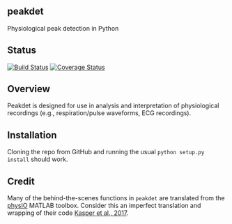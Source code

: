 peakdet
-------
Physiological peak detection in Python

## Status
[![Build Status](https://travis-ci.org/rmarkello/peakdet.svg?branch=master)](https://travis-ci.org/rmarkello/peakdet)
[![Coverage Status](https://coveralls.io/repos/github/rmarkello/peakdet/badge.svg?branch=master)](https://coveralls.io/github/rmarkello/peakdet?branch=master)

## Overview

Peakdet is designed for use in analysis and interpretation of physiological recordings (e.g., respiration/pulse waveforms, ECG recordings).

## Installation

Cloning the repo from GitHub and running the usual `python setup.py install` should work.

## Credit

Many of the behind-the-scenes functions in `peakdet` are translated from the [physIO](http://www.translationalneuromodeling.org/tnu-checkphysretroicor-toolbox/) MATLAB toolbox. Consider this an imperfect translation and wrapping of their code [Kasper et al., 2017](http://www.sciencedirect.com/science/article/pii/S016502701630259X).
